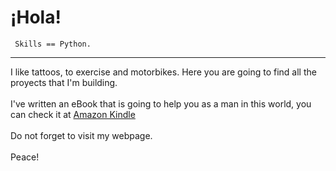 <!DOCTYPE html>
<html>
  <h1 style="text-align"> ¡Hola! </h1>
  <code> Skills == Python. </code>
  <br>  
  <hr shade size="4" widht="50%" align="center"/>  
  I like tattoos, to exercise and motorbikes. Here you are going to find all the proyects that I'm building. 
  <br> 
  <br>
  I've written an eBook that is going to help you as a man in this world, you can check it at <a href=https://www.amazon.com/dp/B0BC8RT32L>Amazon Kindle </a> 
  <br> 
  <br> 
  Do not forget to visit my webpage.
  <br> 
  <br> 
  Peace!
</html> 
